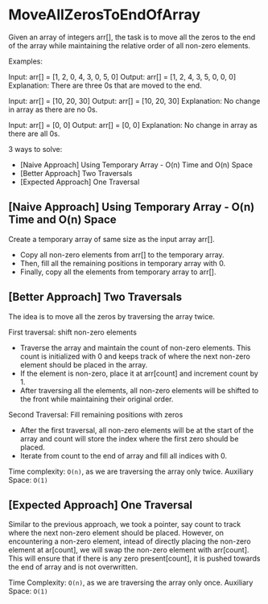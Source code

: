 # MoveAllZerosToEndOfArray

Given an array of integers arr[], the task is to move all the zeros to the end of the array while maintaining the relative order of all non-zero elements.

Examples:

Input: arr[] = [1, 2, 0, 4, 3, 0, 5, 0]
Output: arr[] = [1, 2, 4, 3, 5, 0, 0, 0]
Explanation: There are three 0s that are moved to the end.

Input: arr[] = [10, 20, 30]
Output: arr[] = [10, 20, 30]
Explanation: No change in array as there are no 0s.

Input: arr[] = [0, 0]
Output: arr[] = [0, 0]
Explanation: No change in array as there are all 0s.

3 ways to solve:
- [Naive Approach] Using Temporary Array - O(n) Time and O(n) Space
- [Better Approach] Two Traversals
- [Expected Approach] One Traversal

## [Naive Approach] Using Temporary Array - O(n) Time and O(n) Space
Create a temporary array of same size as the input array arr[].

- Copy all non-zero elements from arr[] to the temporary array.
- Then, fill all the remaining positions in temporary array with 0.
- Finally, copy all the elements from temporary array to arr[].

## [Better Approach] Two Traversals
The idea is to move all the zeros by traversing the array twice.

First traversal: shift non-zero elements
- Traverse the array and maintain the count of non-zero elements. This count is initialized with 0 and keeps track of where the next non-zero element should be placed in the array.
- If the element is non-zero, place it at arr[count] and increment count by 1.
- After traversing all the elements, all non-zero elements will be shifted to the front while maintaining their original order.

Second Traversal: Fill remaining positions with zeros
- After the first traversal, all non-zero elements will be at the start of the array and count will store the index where the first zero should be placed.
- Iterate from count to the end of array and fill all indices with 0.

Time complexity: `O(n)`, as we are traversing the array only twice.
Auxiliary Space: `O(1)`

## [Expected Approach] One Traversal
Similar to the previous approach, we took a pointer, say count to track where the next non-zero element should be placed.
However, on encountering a non-zero element, intead of directly placing the non-zero element at ar[count], we will swap the non-zero element with arr[count].
This will ensure that if there is any zero present[count], it is pushed towards the end of array and is not overwritten.

Time Complexity: `O(n)`, as we are traversing the array only once.
Auxiliary Space: `O(1)`